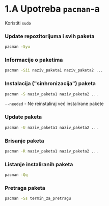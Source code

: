 # 1.A Upotreba `pacman`-a
Koristiti `sudo`
### Update repozitorijuma i svih paketa
```sh
pacman -Syu
```

### Informacije o paketima
```sh
pacman -Sii naziv_paketa1 naziv_paketa2 ...
```

### Instalacija ("sinhronizacija") paketa
```sh
pacman -S naziv_paketa1 naziv_paketa2 ...
```
`--needed` - Ne reinstaliraj već instalirane pakete

### Update paketa
```sh
pacman -U naziv_paketa1 naziv_paketa2 ...
```

### Brisanje paketa
```sh
pacman -R naziv_paketa1 naziv_paketa2 ...
```

### Listanje instaliranih paketa
```sh
pacman -Qq
```

### Pretraga paketa
```sh
pacman -Ss termin_za_pretragu
```
